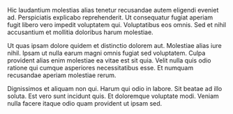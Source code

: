 Hic laudantium molestias alias tenetur recusandae autem eligendi eveniet ad. Perspiciatis explicabo reprehenderit. Ut consequatur fugiat aperiam fugit libero vero impedit voluptatem qui. Voluptatibus eos omnis. Sed et nihil accusantium et mollitia doloribus harum molestiae.
 Ut quas ipsam dolore quidem et distinctio dolorem aut. Molestiae alias iure nihil. Ipsam ut nulla earum magni omnis fugiat sed voluptatem. Culpa provident alias enim molestiae ea vitae est sit quia. Velit nulla quis odio ratione qui cumque asperiores necessitatibus esse. Et numquam recusandae aperiam molestiae rerum.
 Dignissimos et aliquam non qui. Harum qui odio in labore. Sit beatae ad illo soluta. Est vero sunt incidunt quis. Et doloremque voluptate modi. Veniam nulla facere itaque odio quam provident ut ipsam sed.